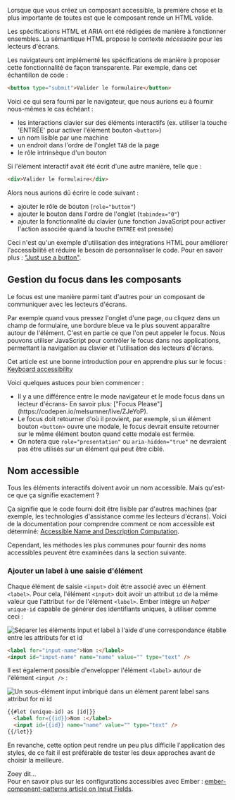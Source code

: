 Lorsque que vous créez un composant accessible, la première chose et la plus importante de toutes est que le composant rende un HTML valide.

Les spécifications HTML et ARIA ont été rédigées de manière à fonctionner ensembles. La sémantique HTML propose le contexte _nécessaire_ pour les lecteurs d'écrans.

Les navigateurs ont implémenté les spécifications de manière à proposer cette fonctionnalité de façon transparente. Par exemple, dans cet échantillon de code&nbsp;:

```html
<button type="submit">Valider le formulaire</button>
```

Voici ce qui sera fourni par le navigateur, que nous aurions eu à fournir nous-mêmes le cas échéant&nbsp;:

- les interactions clavier sur des éléments interactifs (ex. utiliser la touche 'ENTRÉE' pour activer l'élément bouton `<button>`)
- un nom lisible par une machine
- un endroit dans l'ordre de l'onglet `TAB` de la page
- le rôle intrinsèque d'un bouton

Si l'élément interactif avait été écrit d'une autre manière, telle que&nbsp;:

```html
<div>Valider le formulaire</div>
```

Alors nous aurions dû écrire le code suivant&nbsp;:

- ajouter le rôle de bouton (`role="button"`)
- ajouter le bouton dans l'ordre de l'onglet (`tabindex="0"`)
- ajouter la fonctionnalité du clavier (une fonction JavaScript pour activer l'action associée quand la touche `ENTRÉE` est pressée)

<!-- spell ignore -->
Ceci n'est qu'un exemple d'utilisation des intégrations HTML pour améliorer l'accessibilité et réduire le besoin de personnaliser le code. Pour en savoir plus&nbsp;: ["Just use a button"](https://developer.paciellogroup.com/blog/2011/04/html5-accessibility-chops-just-use-a-button/).

## Gestion du focus dans les composants

Le focus est une manière parmi tant d'autres pour un composant de communiquer avec les lecteurs d'écrans.

Par exemple quand vous pressez l'onglet d'une page, ou cliquez dans un champ de formulaire, une bordure bleue va le plus souvent apparaître autour de l'élément. C'est en partie ce que l'on peut appeler le focus. Nous pouvons utiliser JavaScript pour contrôler le focus dans nos applications, permettant la navigation au clavier et l'utilisation des lecteurs d'écrans.

<!-- spell ignore -->
Cet article est une bonne introduction pour en apprendre plus sur le focus&nbsp;: [Keyboard accessibility](https://webaim.org/techniques/keyboard/)

Voici quelques astuces pour bien commencer&nbsp;:

- <!-- spell ignore --> Il y a une différence entre le mode navigateur et le mode focus dans un lecteur d'écrans- En savoir plus: ["Focus Please"](https://codepen.io/melsumner/live/ZJeYoP).
- Le focus doit retourner d'où il provient, par exemple, si un élément bouton `<button>` ouvre une modale, le focus devrait ensuite retourner sur le même élément bouton quand cette modale est fermée.
- On notera que `role="presentation"` ou `aria-hidden="true"` ne devraient pas être utilisés sur un élément qui peut être ciblé.

## Nom accessible

Tous les éléments interactifs doivent avoir un nom accessible. Mais qu'est-ce que ça signifie exactement&nbsp;?

<!-- spell ignore -->
Ça signifie que le code fourni doit être lisible par d'autres machines (par exemple, les technologies d'assistance comme les lecteurs d'écrans). Voici de la documentation pour comprendre comment ce nom accessible est déterminé: [Accessible Name and Description Computation](https://www.w3.org/TR/accname-1.1/).


Cependant, les méthodes les plus communes pour fournir des noms accessibles peuvent être examinées dans la section suivante.

### Ajouter un label à une saisie d'élément

Chaque élément de saisie `<input>` doit être associé avec un élément `<label>`. Pour cela, l'élément `<input>` doit avoir un attribut `id` de la même valeur que l'attribut `for` de l'élément `<label>`. Ember intègre un _helper_ `unique-id` capable de générer des identifiants uniques, à utiliser comme ceci&nbsp;:

![Séparer les éléments input et label à l'aide d'une correspondance établie entre les attributs for et id](/images/accessibility/component-considerations/input-for-id.png)

```html
<label for="input-name">Nom :</label>
<input id="input-name" name="name" value="" type="text" />
```

Il est également possible d'envelopper l'élément `<label>` autour de l'élément `<input />`&nbsp;:

![Un sous-élément input imbriqué dans un élément parent label sans attribut for ni id](/images/accessibility/component-considerations/input-nested.png)

```html
{{#let (unique-id) as |id|}}
  <label for={{id}}>Nom :</label>
  <input id={{id}} name="name" value="" type="text" />
{{/let}}
```

En revanche, cette option peut rendre un peu plus difficile l'application des styles, de ce fait il est préférable de tester les deux approches avant de choisir la meilleure.

<div class="cta">
  <div class="cta-note">
    <div class="cta-note-body">
      <div class="cta-note-heading">Zoey dit...</div>
      <div class="cta-note-message">
Pour en savoir plus sur les configurations accessibles avec Ember&nbsp;: <a href="https://emberjs-1.gitbook.io/ember-component-patterns/form-components/input">ember-component-patterns article on Input Fields</a>.
      </div>
    </div>
    <img src="/images/mascots/zoey.png" role="presentation" alt="">
  </div>
</div>
